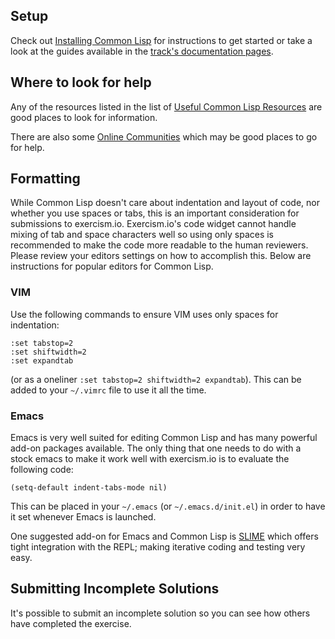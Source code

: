 ## Setup

Check out [Installing Common
Lisp](https://exercism.lol/docs/tracks/common-lisp/installation) for
instructions to get started or take a look at the guides available in
the [track's documentation pages](https://exercism.lol/docs/tracks/common-lisp).

## Where to look for help

Any of the resources listed in the list of [Useful Common Lisp Resources](https://exercism.lol/docs/tracks/common-lisp/resources) are good places to look for information.

There are also some [Online Communities](https://github.com/GustavBertram/awesome-common-lisp-learning#online-community) which may be good places to go for help.

## Formatting

While Common Lisp doesn't care about indentation and layout of code,
nor whether you use spaces or tabs, this is an important consideration
for submissions to exercism.io. Exercism.io's code widget cannot
handle mixing of tab and space characters well so using only spaces is recommended to make
the code more readable to the human reviewers. Please review your
editors settings on how to accomplish this. Below are instructions for
popular editors for Common Lisp.

### VIM

Use the following commands to ensure VIM uses only spaces for
indentation:

```vimscript
:set tabstop=2
:set shiftwidth=2
:set expandtab
```

(or as a oneliner `:set tabstop=2 shiftwidth=2 expandtab`). This can
be added to your `~/.vimrc` file to use it all the time.

### Emacs

Emacs is very well suited for editing Common Lisp and has many
powerful add-on packages available. The only thing that one needs to
do with a stock emacs to make it work well with exercism.io is to
evaluate the following code:

`(setq-default indent-tabs-mode nil)`

This can be placed in your `~/.emacs` (or `~/.emacs.d/init.el`) in
order to have it set whenever Emacs is launched.

One suggested add-on for Emacs and Common Lisp is
[SLIME](https://github.com/slime/slime) which offers tight integration
with the REPL; making iterative coding and testing very easy.

## Submitting Incomplete Solutions
It's possible to submit an incomplete solution so you can see how others have completed the exercise.
